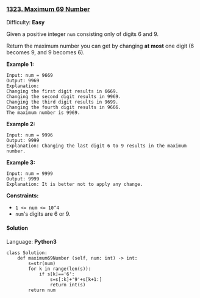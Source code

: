 ### [1323\. Maximum 69 Number](https://leetcode.com/problems/maximum-69-number/)

Difficulty: **Easy**


Given a positive integer `num` consisting only of digits 6 and 9.

Return the maximum number you can get by changing **at most** one digit (6 becomes 9, and 9 becomes 6).

**Example 1:**

```
Input: num = 9669
Output: 9969
Explanation: 
Changing the first digit results in 6669.
Changing the second digit results in 9969.
Changing the third digit results in 9699.
Changing the fourth digit results in 9666. 
The maximum number is 9969.
```

**Example 2:**

```
Input: num = 9996
Output: 9999
Explanation: Changing the last digit 6 to 9 results in the maximum number.
```

**Example 3:**

```
Input: num = 9999
Output: 9999
Explanation: It is better not to apply any change.
```

**Constraints:**

*   `1 <= num <= 10^4`
*   `num`'s digits are 6 or 9.


#### Solution

Language: **Python3**

```python3
class Solution:
    def maximum69Number (self, num: int) -> int:
        s=str(num)
        for k in range(len(s)):
            if s[k]=='6':
                s=s[:k]+'9'+s[k+1:]
                return int(s)
        return num
```